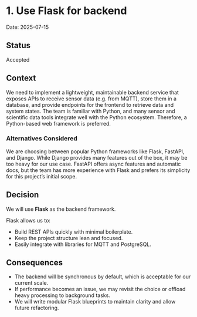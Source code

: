 # 1. Use Flask for backend

Date: 2025-07-15

## Status

Accepted

## Context

We need to implement a lightweight, maintainable backend service that exposes APIs to receive sensor data (e.g. from MQTT), store them in a database, and provide endpoints for the frontend to retrieve data and system states. The team is familiar with Python, and many sensor and scientific data tools integrate well with the Python ecosystem. Therefore, a Python-based web framework is preferred.

### Alternatives Considered

We are choosing between popular Python frameworks like Flask, FastAPI, and Django. While Django provides many features out of the box, it may be too heavy for our use case. FastAPI offers async features and automatic docs, but the team has more experience with Flask and prefers its simplicity for this project’s initial scope.

## Decision

We will use **Flask** as the backend framework.

Flask allows us to:
- Build REST APIs quickly with minimal boilerplate.
- Keep the project structure lean and focused.
- Easily integrate with libraries for MQTT and PostgreSQL.

## Consequences
- The backend will be synchronous by default, which is acceptable for our current scale.
- If performance becomes an issue, we may revisit the choice or offload heavy processing to background tasks.
- We will write modular Flask blueprints to maintain clarity and allow future refactoring.
